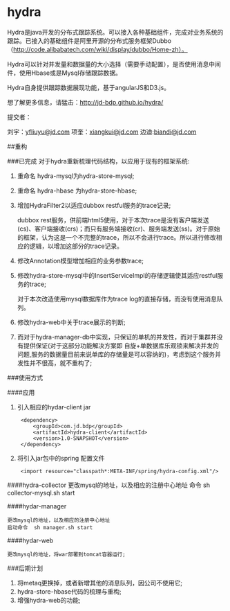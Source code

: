 hydra
=====

Hydra是java开发的分布式跟踪系统。可以接入各种基础组件，完成对业务系统的跟踪。已接入的基础组件是阿里开源的分布式服务框架Dubbo（http://code.alibabatech.com/wiki/display/dubbo/Home-zh）。

Hydra可以针对并发量和数据量的大小选择（需要手动配置），是否使用消息中间件，使用Hbase或是Mysql存储跟踪数据。

Hydra自身提供跟踪数据展现功能，基于angularJS和D3.js。

想了解更多信息，请猛击：http://jd-bdp.github.io/hydra/

提交者：

刘宇：yfliuyu@jd.com     项奎：xiangkui@jd.com     边迪:biandi@jd.com




##重构

###已完成
对于hydra重新梳理代码结构，以应用于现有的框架系统: 

1. 重命名 hydra-mysql为hydra-store-mysql;
1. 重命名 hydra-hbase 为hydra-store-hbase;
1. 增加HydraFilter2以适应dubbox restful服务的trace记录;
	
	 dubbox rest服务，供前端html5使用，对于本次trace是没有客户端发送(cs)、客户端接收(crs)；而只有服务端接收(cr)、服务端发送(ss)。对于原始的框架，认为这是一个不完整的trace，所以不会进行trace。所以进行修改相应的逻辑，以增加这部分的trace记录。

2. 修改Annotation模型增加相应的业务参数trace;
1. 修改hydra-store-mysql中的InsertServiceImpl的存储逻辑使其适应restful服务的trace;
		
	对于本次改造使用mysql数据库作为trace log的直接存储，而没有使用消息队列。
	
2. 修改hydra-web中关于trace展示的判断;
3.  而对于hydra-manager-db中实现，只保证的单机的并发性，而对于集群并没有提供保证(对于这部分功能解决方案即 自旋+单数据库乐观锁来解决并发的问题,服务的数据量目前来说单库的存储量是可以容纳的)，考虑到这个服务并发性并不很高，就不重构了;


###使用方式

####应用
1. 引入相应的hydar-client jar
			
		<dependency>
			<groupId>com.jd.bdp</groupId>
			<artifactId>hydra-client</artifactId>
			<version>1.0-SNAPSHOT</version>
		</dependency>

1. 将引入jar包中的spring 配置文件 

		<import resource="classpath*:META-INF/spring/hydra-config.xml"/>
	
####hydra-collector
		更改mysql的地址，以及相应的注册中心地址
		命令 sh collector-mysql.sh start

####hydar-manager

	更改mysql的地址，以及相应的注册中心地址
	启动命令  sh manager.sh start

####hydar-web

	更改mysql的地址，将war部署到tomcat容器运行;
   
###后期计划

1. 将metaq更换掉，或者新增其他的消息队列，因公司不使用它;
2. hydra-store-hbase代码的梳理与重构;
3. 增强hydra-web的功能;









